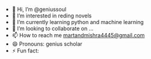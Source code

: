 - 👋 Hi, I’m @geniussoul
- 👀 I’m interested in reding novels
- 🌱 I’m currently learning python and machine learning
- 💞️ I’m looking to collaborate on ...
- 📫 How to reach me martandmishra4445@gmail.com
- 😄 Pronouns: genius scholar
- ⚡ Fun fact: 

<!---
geniussoul/geniussoul is a ✨ special ✨ repository because its `README.md` (this file) appears on your GitHub profile.
You can click the Preview link to take a look at your changes.
--->
